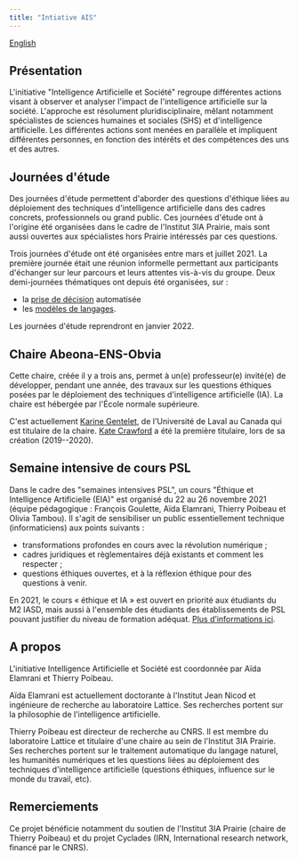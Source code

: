 ```yaml
---
title: "Intiative AIS"
---
```

[English](en)


## Présentation

L'initiative "Intelligence Artificielle et Société" regroupe différentes actions visant à observer et analyser l'impact de l'intelligence artificielle sur la société. L'approche est résolument pluridisciplinaire, mêlant notamment spécialistes de sciences humaines et sociales (SHS) et d'intelligence artificielle. Les différentes actions sont menées en parallèle et impliquent différentes personnes, en fonction des intérêts et des compétences des uns et des autres.  

## Journées d'étude

Des journées d'étude permettent d'aborder des questions d'éthique liées au déploiement des techniques d'intelligence artificielle dans des cadres concrets, professionnels ou grand public. Ces journées d'étude ont à l'origine été organisées dans le cadre de l'Institut 3IA Prairie, mais sont aussi ouvertes aux spécialistes hors Prairie intéressés par ces questions. 

Trois journées d'étude ont été organisées entre mars et juillet 2021. La première journée était une réunion informelle permettant aux participants d'échanger sur leur parcours et leurs attentes vis-à-vis du groupe. Deux demi-journées thématiques ont depuis été organisées, sur :

* la [prise de décision](decision.md) automatisée 
* les [modèles de langages](modeles.md). 

Les journées d'étude reprendront en janvier 2022. 

## Chaire Abeona-ENS-Obvia

Cette chaire, créée il y a trois ans, permet à un(e) professeur(e) invité(e) de développer, pendant une année, des travaux sur les questions éthiques posées par le déploiement des techniques d'intelligence artificielle (IA). La chaire est hébergée par l'École normale supérieure. 

C'est actuellement [Karine Gentelet](https://observatoire-ia.ulaval.ca/karine-gentelet-nouvelle-titulaire-de-la-chaire-abeona-ens-obvia-intelligence-artificielle-et-justice-sociale/), de l'Université de Laval au Canada qui est titulaire de la chaire. [Kate Crawford](https://www.ens.psl.eu/agenda/inauguration-de-la-chaire-invitee-abeona-ens-intelligence-artificielle-et-justice/2019-09) a été la première titulaire, lors de sa création (2019--2020). 

## Semaine intensive de cours PSL

Dans le cadre des "semaines intensives PSL", un cours "Éthique et Intelligence Artificielle (EIA)" est organisé du 22 au 26 novembre 2021 (équipe pédagogique : François Goulette, Aïda Elamrani, Thierry Poibeau et Olivia Tambou). Il s'agit de sensibiliser un public essentiellement technique (informaticiens) aux points suivants  :
* transformations profondes en cours avec la révolution numérique ; 
* cadres juridiques et règlementaires déjà existants et comment les respecter ;
* questions éthiques ouvertes, et à la réflexion éthique pour des questions à venir.

En 2021, le cours « éthique et IA » est ouvert en priorité aux étudiants du M2 IASD, mais aussi à l'ensemble des étudiants des établissements de PSL pouvant justifier du niveau de formation adéquat. [Plus d’informations ici](https://www.pslweek.fr/index.php?course=644).

## A propos

L'initiative Intelligence Artificielle et Société est coordonnée par Aïda Elamrani et Thierry Poibeau. 

Aïda Elamrani est actuellement doctorante à l'Institut Jean Nicod et ingénieure de recherche au laboratoire Lattice. Ses recherches portent sur la philosophie de l'intelligence artificielle. 

Thierry Poibeau est directeur de recherche au CNRS. Il est membre du laboratoire Lattice et titulaire d'une chaire au sein de l'Institut 3IA Prairie. Ses recherches portent sur le traitement automatique du langage naturel, les humanités numériques et les questions liées au déploiement des techniques d'intelligence artificielle (questions éthiques, influence sur le monde du travail, etc). 

## Remerciements

Ce projet bénéficie notamment du soutien de l'Institut 3IA Prairie (chaire de Thierry Poibeau) et du projet Cyclades (IRN, International research network, financé par le CNRS). 


